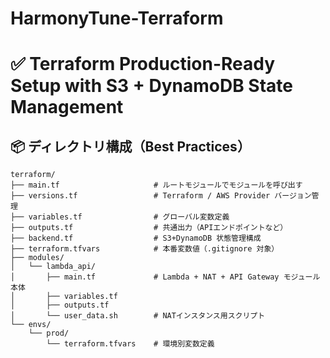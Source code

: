 # HarmonyTune-Terraform

# ✅ Terraform Production-Ready Setup with S3 + DynamoDB State Management

## 📦 ディレクトリ構成（Best Practices）
```
terraform/
├── main.tf                     # ルートモジュールでモジュールを呼び出す
├── versions.tf                 # Terraform / AWS Provider バージョン管理
├── variables.tf                # グローバル変数定義
├── outputs.tf                  # 共通出力（APIエンドポイントなど）
├── backend.tf                  # S3+DynamoDB 状態管理構成
├── terraform.tfvars            # 本番変数値（.gitignore 対象）
├── modules/
│   └── lambda_api/
│       ├── main.tf             # Lambda + NAT + API Gateway モジュール本体
│       ├── variables.tf
│       ├── outputs.tf
│       └── user_data.sh        # NATインスタンス用スクリプト
└── envs/
    └── prod/
        └── terraform.tfvars    # 環境別変数定義
```